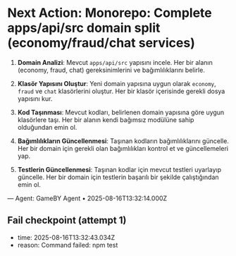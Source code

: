 # Next Action: Monorepo: Complete apps/api/src domain split (economy/fraud/chat services)

1. **Domain Analizi**: Mevcut `apps/api/src` yapısını incele. Her bir alanın (economy, fraud, chat) gereksinimlerini ve bağımlılıklarını belirle.

2. **Klasör Yapısını Oluştur**: Yeni domain yapısına uygun olarak `economy`, `fraud` ve `chat` klasörlerini oluştur. Her bir klasör içerisinde gerekli dosya yapısını kur.

3. **Kod Taşınması**: Mevcut kodları, belirlenen domain yapısına göre uygun klasörlere taşı. Her bir alanın kendi bağımsız modülüne sahip olduğundan emin ol.

4. **Bağımlılıkların Güncellenmesi**: Taşınan kodların bağımlılıklarını güncelle. Her bir domain için gerekli olan bağımlılıkları kontrol et ve güncellemeleri yap.

5. **Testlerin Güncellenmesi**: Taşınan kodlar için mevcut testleri uyarlayıp güncelle. Her bir domain için testlerin başarılı bir şekilde çalıştığından emin ol.

— Agent: GameBY Agent • 2025-08-16T13:32:14.000Z


## Fail checkpoint (attempt 1)
- time: 2025-08-16T13:32:43.034Z
- reason: Command failed: npm test
